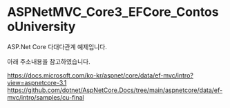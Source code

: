 # ASPNetMVC_Core3_EFCore_ContosoUniversity
ASP.Net Core 다대다관계 예제입니다.


아래 주소내용을 참고하였습니다.

https://docs.microsoft.com/ko-kr/aspnet/core/data/ef-mvc/intro?view=aspnetcore-3.1 
https://github.com/dotnet/AspNetCore.Docs/tree/main/aspnetcore/data/ef-mvc/intro/samples/cu-final
